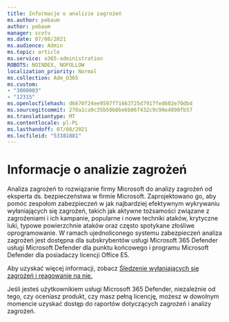 ```yaml
---
title: Informacje o analizie zagrożeń
ms.author: pebaum
author: pebaum
manager: scotv
ms.date: 07/08/2021
ms.audience: Admin
ms.topic: article
ms.service: o365-administration
ROBOTS: NOINDEX, NOFOLLOW
localization_priority: Normal
ms.collection: Adm_O365
ms.custom:
- "3000003"
- "12315"
ms.openlocfilehash: d6670f24ee9597f71663725d7917fed602e70dbd
ms.sourcegitcommit: 270a1ca9c35b50b8be6b06f432c9c90e4090fb57
ms.translationtype: MT
ms.contentlocale: pl-PL
ms.lasthandoff: 07/08/2021
ms.locfileid: "53381881"
---
```

# <a name="about-threat-analytics"></a>Informacje o analizie zagrożeń

Analiza zagrożeń to rozwiązanie firmy Microsoft do analizy zagrożeń od eksperta ds. bezpieczeństwa w firmie Microsoft. Zaprojektowano go, aby pomóc zespołom zabezpieczeń w jak najbardziej efektywnym wykrywaniu wyłaniających się zagrożeń, takich jak aktywne tożsamości związane z zagrożeniami i ich kampanie, popularne i nowe techniki ataków, krytyczne luki, typowe powierzchnie ataków oraz często spotykane złośliwe oprogramowanie. W ramach ujednoliconego systemu zabezpieczeń analiza zagrożeń jest dostępna dla subskrybentów usługi Microsoft 365 Defender usługi Microsoft Defender dla punktu końcowego i programu Microsoft Defender dla posiadaczy licencji Office E5. 

Aby uzyskać więcej informacji, zobacz [Śledzenie wyłaniających się zagrożeń i reagowanie na nie.](/microsoft-365/security/defender/threat-analytics)

Jeśli jesteś użytkownikiem usługi Microsoft 365 Defender, niezależnie od tego, czy oceniasz produkt, czy masz pełną licencję, możesz w dowolnym momencie uzyskać dostęp do raportów dotyczących zagrożeń i analizy zagrożeń. 